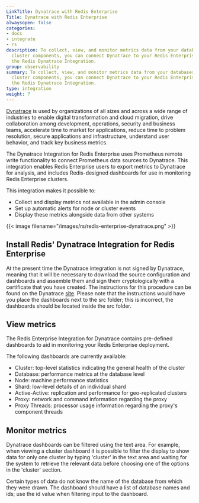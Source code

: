 ```yaml
---
LinkTitle: Dynatrace with Redis Enterprise
Title: Dynatrace with Redis Enterprise
alwaysopen: false
categories:
- docs
- integrate
- rs
description: To collect, view, and monitor metrics data from your databases and other
  cluster components, you can connect Dynatrace to your Redis Enterprise cluster using
  the Redis Dynatrace Integration.
group: observability
summary: To collect, view, and monitor metrics data from your databases and other
  cluster components, you can connect Dynatrace to your Redis Enterprise cluster using
  the Redis Dynatrace Integration.
type: integration
weight: 7
---
```



[Dynatrace](https://www.dynatrace.com/) is used by organizations of all sizes and across a wide range of industries to 
enable digital transformation and cloud migration, drive collaboration among development, operations, security and 
business teams, accelerate time to market for applications, reduce time to problem resolution, secure applications and 
infrastructure, understand user behavior, and track key business metrics.

The Dynatrace Integration for Redis Enterprise uses Prometheus remote write functionality to connect Prometheus data 
sources to Dynatrace. This integration enables Redis Enterprise users to export metrics to Dynatrace for analysis, 
and includes Redis-designed dashboards for use in monitoring Redis Enterprise clusters.

This integration makes it possible to:
- Collect and display metrics not available in the admin console
- Set up automatic alerts for node or cluster events
- Display these metrics alongside data from other systems

{{< image filename="/images/rs/redis-enterprise-dynatrace.png" >}}
## Install Redis' Dynatrace Integration for Redis Enterprise

At the present time the Dynatrace integration is not signed by Dynatrace, meaning that it will be necessary to download 
the source configuration and dashboards and assemble them and sign them cryptologically with a certificate that you have 
created. The instructions for this procedure can be found on the Dynatrace 
[site](https://docs.dynatrace.com/docs/extend-dynatrace/extensions20/sign-extension). Please note that the instructions 
would have you place the dashboards next to the src folder; this is incorrect, the dashboards should be located inside 
the src folder.

## View metrics

The Redis Enterprise Integration for Dynatrace contains pre-defined dashboards to aid in monitoring your Redis Enterprise deployment.

The following dashboards are currently available:

- Cluster: top-level statistics indicating the general health of the cluster
- Database: performance metrics at the database level
- Node: machine performance statistics
- Shard: low-level details of an individual shard
- Active-Active: replication and performance for geo-replicated clusters
- Proxy: network and command information regarding the proxy
- Proxy Threads: processor usage information regarding the proxy's component threads 


## Monitor metrics

Dynatrace dashboards can be filtered using the text area. For example, when viewing a cluster dashboard it is possible to
filter the display to show data for only one cluster by typing 'cluster' in the text area and waiting for the system to
retrieve the relevant data before choosing one of the options in the 'cluster' section.

Certain types of data do not know the name of the database from which they were drawn. The dashboard should have a list 
of database names and ids; use the id value when filtering input to the dashboard. 


